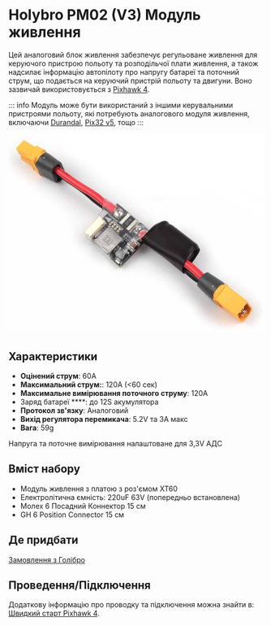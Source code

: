 # Holybro PM02 (V3) Модуль живлення

Цей аналоговий блок живлення забезпечує регульоване живлення для керуючого пристрою польоту та розподільчої плати живлення, а також надсилає інформацію автопілоту про напругу батареї та поточний струм, що подається на керуючий пристрій польоту та двигуни. Воно зазвичай використовується з [Pixhawk 4](../assembly/quick_start_pixhawk4.md).

::: info Модуль може бути використаний з іншими керувальними пристроями польоту, які потребують аналогового модуля живлення, включаючи [Durandal](../flight_controller/durandal.md), [Pix32 v5](../flight_controller/holybro_pix32_v5.md), тощо
:::

![Holybro PM07](../../assets/hardware/power_module/holybro_pm02/pm02.jpg)


## Характеристики

- **Оцінений струм**: 60A
- **Максимальний струм:**: 120A (<60 сек)
- **Максимальне вимірювання поточного струму**: 120A
- Заряд батареї ****: до 12S акумулятора
- **Протокол зв'язку**: Аналоговий
- **Вихід регулятора перемикача**: 5.2V та 3A макс
- **Вага**: 59g

Напруга та поточне вимірювання налаштоване для 3,3V АДС

## Вміст набору

- Модуль живлення з платою з роз'ємом XT60
- Електролітична ємність: 220uF 63V (попередньо встановлена)
- Молех 6 Посадний Коннектор 15 см
- GH 6 Position Connector 15 см

## Де придбати

[Замовлення з Голібро](https://holybro.com/collections/power-modules-pdbs/products/pm02-v3-12s-power-module)

## Проведення/Підключення

Додаткову інформацію про проводку та підключення можна знайти в: [Швидкий старт Pixhawk 4](../assembly/quick_start_pixhawk4.md).
